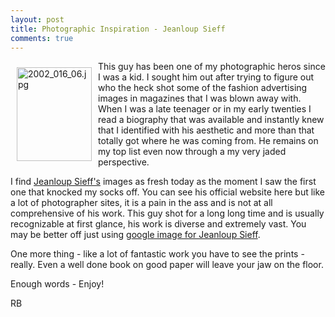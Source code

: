 ```yaml
---
layout: post
title: Photographic Inspiration - Jeanloup Sieff
comments: true
---
```

<a rel="lightbox" href="/wp-content/uploads/2009/12/2002_016_06.jpg"><img title="2002_016_06.jpg" src="/wp-content/uploads/2009/12/.thumbs/.2002_016_06.jpg" border="0" alt="2002_016_06.jpg" hspace="10" vspace="10" width="120" height="150" align="left" /></a>This guy has been one of my photographic heros since I was a kid. I sought him out after trying to figure out who the heck shot some of the fashion advertising images in magazines that I was blown away with. When I was a late teenager or in my early twenties I read a biography that was available and instantly knew that I identified with his aesthetic and more than that totally got where he was coming from. He remains on my top list even now through a my very jaded perspective.

I find <a href="http://www.jeanloupsieff.com/#">Jeanloup Sieff's</a> images as fresh today as the moment I saw the first one that knocked my socks off. You can see his official website here but like a lot of photographer sites, it is a pain in the ass and is not at all comprehensive of his work. This guy shot for a long long time and is usually recognizable at first glance, his work is diverse and extremely vast. You may be better off just using g<a href="http://images.google.com/images?hl=en&amp;client=safari&amp;rls=en&amp;resnum=0&amp;q=jeanloup+sieff&amp;um=1&amp;ie=UTF-8&amp;ei=ubI3S7GJFpCXlAf76vmQBw&amp;sa=X&amp;oi=image_result_group&amp;ct=title&amp;resnum=1&amp;ved=0CBwQsAQwAA">oogle image for Jeanloup Sieff</a>.

One more thing - like a lot of fantastic work you have to see the prints - really. Even a well done book on good paper will leave your jaw on the floor.

Enough words - Enjoy!

RB